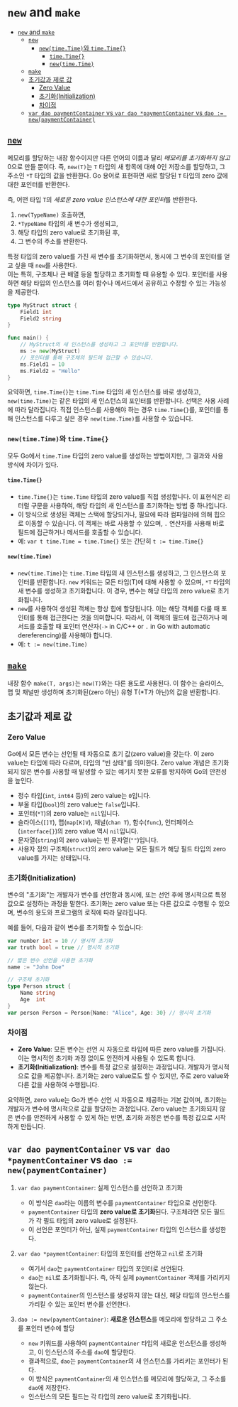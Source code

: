 # `new` and `make`

- [`new` and `make`](#new-and-make)
    - [`new`](#new)
        - [`new(time.Time)`와 `time.Time{}`](#newtimetime와-timetime)
            - [`time.Time{}`](#timetime)
            - [`new(time.Time)`](#newtimetime)
    - [`make`](#make)
    - [초기값과 제로 값](#초기값과-제로-값)
        - [Zero Value](#zero-value)
        - [초기화(Initialization)](#초기화initialization)
        - [차이점](#차이점)
    - [`var dao paymentContainer` vs `var dao *paymentContainer` vs `dao := new(paymentContainer)`](#var-dao-paymentcontainer-vs-var-dao-paymentcontainer-vs-dao--newpaymentcontainer)

## [`new`](https://go.dev/doc/effective_go#allocation_new)

메모리를 할당하는 내장 함수이지만 다른 언어의 이름과 달리 *메모리를 초기화하지 않고* 0으로 만들 뿐이다.
즉, `new(T)`는 `T` 타입의 새 항목에 대해 0인 저장소를 할당하고, 그 주소인 `*T` 타입의 값을 반환한다.
Go 용어로 표현하면 새로 할당된 `T` 타입의 zero 값에 대한 포인터를 반환한다.

즉, 어떤 타입 `T`의 *새로운 zero value 인스턴스에 대한 포인터*를 반환한다.

1. `new(TypeName)` 호출하면,
2. `*TypeName` 타입의 새 변수가 생성되고,
3. 해당 타입의 zero value로 초기화된 후,
4. 그 변수의 주소를 반환한다.

특정 타입의 zero value를 가진 새 변수를 초기화하면서, 동시에 그 변수의 포인터를 얻고 싶을 때 `new`를 사용한다.  
이는 특히, 구조체나 큰 배열 등을 할당하고 초기화할 때 유용할 수 있다.
포인터를 사용하면 해당 타입의 인스턴스를 여러 함수나 메서드에서 공유하고 수정할 수 있는 가능성을 제공한다.

```go
type MyStruct struct {
    Field1 int
    Field2 string
}

func main() {
    // MyStruct의 새 인스턴스를 생성하고 그 포인터를 반환합니다.
    ms := new(MyStruct)
    // 포인터를 통해 구조체의 필드에 접근할 수 있습니다.
    ms.Field1 = 10
    ms.Field2 = "Hello"
}
```

요약하면, `time.Time{}`는 `time.Time` 타입의 새 인스턴스를 바로 생성하고, `new(time.Time)`는 같은 타입의 새 인스턴스의 포인터를 반환합니다. 선택은 사용 사례에 따라 달라집니다. 직접 인스턴스를 사용해야 하는 경우 `time.Time{}`를, 포인터를 통해 인스턴스를 다루고 싶은 경우 `new(time.Time)`를 사용할 수 있습니다.

### `new(time.Time)`와 `time.Time{}`

모두 Go에서 `time.Time` 타입의 zero value를 생성하는 방법이지만, 그 결과와 사용 방식에 차이가 있다.

#### `time.Time{}`

- `time.Time{}`는 `time.Time` 타입의 zero value를 직접 생성합니다. 이 표현식은 리터럴 구문을 사용하여, 해당 타입의 새 인스턴스를 초기화하는 방법 중 하나입니다.
- 이 방식으로 생성된 객체는 스택에 할당되거나, 필요에 따라 컴파일러에 의해 힙으로 이동할 수 있습니다. 이 객체는 바로 사용할 수 있으며, `.` 연산자를 사용해 바로 필드에 접근하거나 메서드를 호출할 수 있습니다.
- 예: `var t time.Time = time.Time{}` 또는 간단히 `t := time.Time{}`

#### `new(time.Time)`

- `new(time.Time)`는 `time.Time` 타입의 새 인스턴스를 생성하고, 그 인스턴스의 포인터를 반환합니다. `new` 키워드는 모든 타입(T)에 대해 사용할 수 있으며, `*T` 타입의 새 변수를 생성하고 초기화합니다. 이 경우, 변수는 해당 타입의 zero value로 초기화됩니다.
- `new`를 사용하여 생성된 객체는 항상 힙에 할당됩니다. 이는 해당 객체를 다룰 때 포인터를 통해 접근한다는 것을 의미합니다. 따라서, 이 객체의 필드에 접근하거나 메서드를 호출할 때 포인터 연산자(`->` in C/C++ or `.` in Go with automatic dereferencing)를 사용해야 합니다.
- 예: `t := new(time.Time)`

## [`make`](https://go.dev/doc/effective_go#allocation_make)

내장 함수 `make(T, args)`는 `new(T)`와는 다른 용도로 사용된다.
이 함수는 슬라이스, 맵 및 채널만 생성하며 초기화된(zero 아닌) 유형 T(*T가 아닌)의 값을 반환합니다.

## 초기값과 제로 값

### Zero Value

Go에서 모든 변수는 선언될 때 자동으로 초기 값(zero value)을 갖는다.
이 zero value는 타입에 따라 다르며, 타입의 "빈 상태"를 의미한다.
Zero value 개념은 초기화되지 않은 변수를 사용할 때 발생할 수 있는 예기치 못한 오류를 방지하여 Go의 안전성을 높인다.

- 정수 타입(`int`, `int64` 등)의 zero value는 `0`입니다.
- 부울 타입(`bool`)의 zero value는 `false`입니다.
- 포인터(`*T`)의 zero value는 `nil`입니다.
- 슬라이스(`[]T`), 맵(`map[K]V`), 채널(`chan T`), 함수(`func`), 인터페이스(`interface{}`)의 zero value 역시 `nil`입니다.
- 문자열(`string`)의 zero value는 빈 문자열(`""`)입니다.
- 사용자 정의 구조체(`struct`)의 zero value는 모든 필드가 해당 필드 타입의 zero value를 가지는 상태입니다.

### 초기화(Initialization)

변수의 "초기화"는 개발자가 변수를 선언함과 동시에, 또는 선언 후에 명시적으로 특정 값으로 설정하는 과정을 말한다.
초기화는 zero value 또는 다른 값으로 수행될 수 있으며, 변수의 용도와 프로그램의 로직에 따라 달라집니다.

예를 들어, 다음과 같이 변수를 초기화할 수 있습니다:

```go
var number int = 10 // 명시적 초기화
var truth bool = true // 명시적 초기화

// 짧은 변수 선언을 사용한 초기화
name := "John Doe" 

// 구조체 초기화
type Person struct {
    Name string
    Age  int
}
var person Person = Person{Name: "Alice", Age: 30} // 명시적 초기화
```

### 차이점

- **Zero Value**: 모든 변수는 선언 시 자동으로 타입에 따른 zero value를 가집니다. 이는 명시적인 초기화 과정 없이도 안전하게 사용될 수 있도록 합니다.
- **초기화(Initialization)**: 변수를 특정 값으로 설정하는 과정입니다. 개발자가 명시적으로 값을 제공합니다. 초기화는 zero value로도 할 수 있지만, 주로 zero value와 다른 값을 사용하여 수행됩니다.

요약하면, zero value는 Go가 변수 선언 시 자동으로 제공하는 기본 값이며, 초기화는 개발자가 변수에 명시적으로 값을 할당하는 과정입니다. Zero value는 초기화되지 않은 변수를 안전하게 사용할 수 있게 하는 반면, 초기화 과정은 변수를 특정 값으로 시작하게 만듭니다.

## `var dao paymentContainer` vs `var dao *paymentContainer` vs `dao := new(paymentContainer)`

1. `var dao paymentContainer`: 실제 인스턴스를 선언하고 초기화
    - 이 방식은 `dao`라는 이름의 변수를 `paymentContainer` 타입으로 선언한다.
    - `paymentContainer` 타입의 **zero value로 초기화**된다. 구조체라면 모든 필드가 각 필드 타입의 zero value로 설정된다.
    - 이 선언은 포인터가 아닌, 실제 `paymentContainer` 타입의 인스턴스를 생성한다.

2. `var dao *paymentContainer`: 타입의 포인터를 선언하고 `nil`로 초기화
    - 여기서 `dao`는 `paymentContainer` 타입의 포인터로 선언된다.
    - `dao`는 `nil`로 초기화됩니다. 즉, 아직 실제 `paymentContainer` 객체를 가리키지 않는다.
    - `paymentContainer`의 인스턴스를 생성하지 않는 대신, 해당 타입의 인스턴스를 가리킬 수 있는 포인터 변수를 선언한다.

3. `dao := new(paymentContainer)`: **새로운 인스턴스**를 메모리에 할당하고 그 주소를 포인터 변수에 할당
   - `new` 키워드를 사용하여 `paymentContainer` 타입의 새로운 인스턴스를 생성하고, 이 인스턴스의 주소를 `dao`에 할당한다.
   - 결과적으로, `dao`는 `paymentContainer`의 새 인스턴스를 가리키는 포인터가 된다.
   - 이 방식은 `paymentContainer`의 새 인스턴스를 메모리에 할당하고, 그 주소를 `dao`에 저장한다.
   - 인스턴스의 모든 필드는 각 타입의 zero value로 초기화됩니다.
